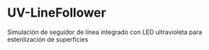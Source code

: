 # UV-LineFollower
Simulación de seguidor de línea integrado con LED ultravioleta para esterilización de superficies
